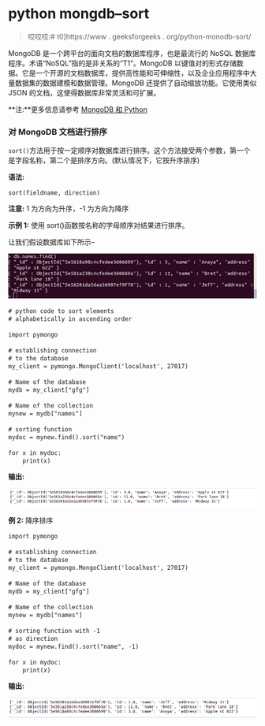 # python mongdb–sort

> 哎哎哎:# t0]https://www . geeksforgeeks . org/python-monodb-sort/

MongoDB 是一个跨平台的面向文档的数据库程序，也是最流行的 NoSQL 数据库程序。术语“NoSQL”指的是非关系的“T1”。MongoDB 以键值对的形式存储数据。它是一个开源的文档数据库，提供高性能和可伸缩性，以及企业应用程序中大量数据集的数据建模和数据管理。MongoDB 还提供了自动缩放功能。它使用类似 JSON 的文档，这使得数据库非常灵活和可扩展。

**注:**更多信息请参考 [MongoDB 和 Python](https://www.geeksforgeeks.org/mongodb-and-python/)

### 对 MongoDB 文档进行排序

`sort()`方法用于按一定顺序对数据库进行排序。这个方法接受两个参数，第一个是字段名称，第二个是排序方向。(默认情况下，它按升序排序)

**语法:**

```
sort(fieldname, direction)
```

**注意:** 1 为方向为升序，-1 为方向为降序

**示例 1:** 使用 sort()函数按名称的字母顺序对结果进行排序。

让我们假设数据库如下所示–

![python-mongodb-db](img/435ef42df941a646d7375922803191df.png)

```
# python code to sort elements
# alphabetically in ascending order

import pymongo

# establishing connection
# to the database
my_client = pymongo.MongoClient('localhost', 27017)

# Name of the database
mydb = my_client["gfg"]

# Name of the collection
mynew = mydb["names"]

# sorting function 
mydoc = mynew.find().sort("name")

for x in mydoc:
    print(x)
```

**输出:**

![python-mongodb-sort-1](img/1bfebb86cf1207f333eaabe5124cf494.png)

**例 2:** 降序排序

```
import pymongo

# establishing connection 
# to the database
my_client = pymongo.MongoClient('localhost', 27017)

# Name of the database
mydb = my_client["gfg"]

# Name of the collection
mynew = mydb["names"]

# sorting function with -1 
# as direction
mydoc = mynew.find().sort("name", -1)

for x in mydoc:
    print(x)
```

**输出:**

![python-mongodb-sort-2](img/2f471a9d29b80154e71855cc73e56a3a.png)